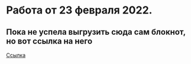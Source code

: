 # Работа от 23 февраля 2022.
## Пока не успела выгрузить сюда сам блокнот, но вот ссылка на него
[Ссылка](https://colab.research.google.com/drive/1Y3YWyguTfaa6qRmCNqyu2m49mO8dUymT#scrollTo=Ypa1X3cgJY-K)
